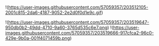 !(https://user-images.githubusercontent.com/57059357/203512105-2001c815-2da6-4187-9052-2e2d0f0d1e9c.gif)

!(https://user-images.githubusercontent.com/57059357/203519647-950db0b2-49dd-4710-9a60-3765d535c6e7.png)
!(https://user-images.githubusercontent.com/57059357/203519666-917cfca2-96c0-429e-9b0a-001f4071459b.png)
